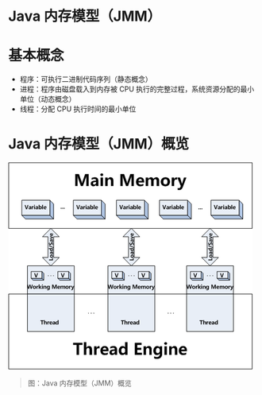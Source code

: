 # Java 内存模型（JMM）

# 基本概念

- 程序：可执行二进制代码序列（静态概念）
- 进程：程序由磁盘载入到内存被 CPU 执行的完整过程，系统资源分配的最小单位（动态概念）
- 线程：分配 CPU 执行时间的最小单位

# Java 内存模型（JMM）概览

![JVM-JavaMemoryModel-1-JavaMemoryModelOverview][JVM-JavaMemoryModel-1-JavaMemoryModelOverview]

> 图：Java 内存模型（JMM）概览







[JVM-JavaMemoryModel-1-JavaMemoryModelOverview]: ../../images/JVM-JavaMemoryModel-1-JavaMemoryModelOverview.png

<!-- EOF -->
